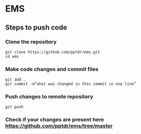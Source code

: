 # EMS


## Steps to push code

### Clone the repository
    git clone https://github.com/pptdr/ems.git
    cd ems

### Make code changes and commit files
    git add .
    git commit -m”what was changed in this commit in one line”

### Push changes to remote repository
    git push 
    
### Check if your changes are present here https://github.com/pptdr/ems/tree/master
